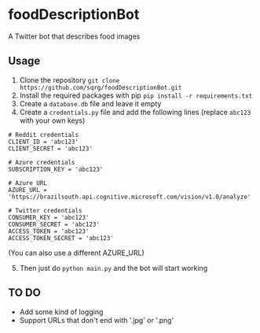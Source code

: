 # foodDescriptionBot
A Twitter bot that describes food images

## Usage

1. Clone the repository ```git clone https://github.com/sqrg/foodDescriptionBot.git```
2. Install the required packages with pip ```pip install -r requirements.txt```
3. Create a ```database.db``` file and leave it empty
4. Create a ```credentials.py``` file and add the following lines (replace ```abc123``` with your own keys)

```
# Reddit credentials
CLIENT_ID = 'abc123'
CLIENT_SECRET = 'abc123'

# Azure credentials
SUBSCRIPTION_KEY = 'abc123'

# Azure URL
AZURE_URL = 'https://brazilsouth.api.cognitive.microsoft.com/vision/v1.0/analyze'

# Twitter credentials
CONSUMER_KEY = 'abc123'
CONSUMER_SECRET = 'abc123'
ACCESS_TOKEN = 'abc123'
ACCESS_TOKEN_SECRET = 'abc123'
```

(You can also use a different AZURE_URL)

5. Then just do ```python main.py``` and the bot will start working

## TO DO
* Add some kind of logging
* Support URLs that don't end with '.jpg' or '.png'
